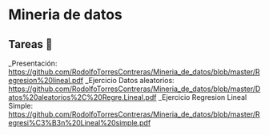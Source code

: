﻿# Mineria de datos

## Tareas 🚀

_Presentación: https://github.com/RodolfoTorresContreras/Mineria_de_datos/blob/master/Regresion%20lineal.pdf
_Ejercicio Datos aleatorios: https://github.com/RodolfoTorresContreras/Mineria_de_datos/blob/master/Datos%20aleatorios%2C%20Regre.Lineal.pdf
_Ejercicio Regresion Lineal Simple: https://github.com/RodolfoTorresContreras/Mineria_de_datos/blob/master/Regresi%C3%B3n%20Lineal%20simple.pdf

